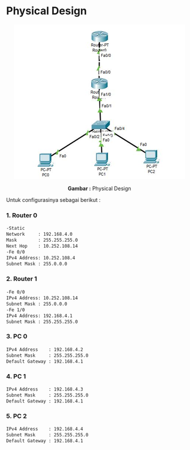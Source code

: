 # Physical Design
<div align="center">
<img src="./assets/design-physical.JPG">
<p><strong>Gambar :</strong> Physical Design</p>
</div>

Untuk configurasinya sebagai berikut :

### **1. Router 0**
    -Static
    Network     : 192.168.4.0
    Mask        : 255.255.255.0
    Next Hop    : 10.252.108.14
    -Fe 0/0
    IPv4 Address: 10.252.108.4
    Subnet Mask : 255.0.0.0

### **2. Router 1**
    -Fe 0/0
    IPv4 Address: 10.252.108.14
    Subnet Mask : 255.0.0.0
    -Fe 1/0
    IPv4 Address: 192.168.4.1
    Subnet Mask : 255.255.255.0

### **3. PC 0**
    IPv4 Address    : 192.168.4.2
    Subnet Mask     : 255.255.255.0
    Default Gateway : 192.168.4.1

### **4. PC 1**
    IPv4 Address    : 192.168.4.3
    Subnet Mask     : 255.255.255.0
    Default Gateway : 192.168.4.1

### **5. PC 2**
    IPv4 Address    : 192.168.4.4
    Subnet Mask     : 255.255.255.0
    Default Gateway : 192.168.4.1
